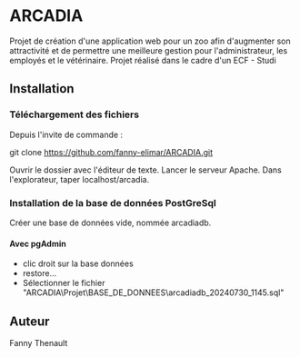 # ARCADIA

Projet de création d'une application web pour un zoo afin d'augmenter son attractivité et de permettre une meilleure gestion pour l'administrateur, les employés et le vétérinaire.
Projet réalisé dans le cadre d'un ECF - Studi

## Installation

### Téléchargement des fichiers 

Depuis l'invite de commande :

git clone https://github.com/fanny-elimar/ARCADIA.git

Ouvrir le dossier avec l'éditeur de texte. 
Lancer le serveur Apache.
Dans l'explorateur, taper localhost/arcadia.

### Installation de la base de données PostGreSql

Créer une base de données vide, nommée arcadiadb.

#### Avec pgAdmin  
- clic droit sur la base données
- restore...
- Sélectionner le fichier "ARCADIA\Projet\BASE_DE_DONNEES\arcadiadb_20240730_1145.sql"

## Auteur

Fanny Thenault
